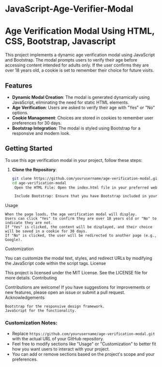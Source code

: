 # JavaScript-Age-Verifier-Modal

# Age Verification Modal Using HTML, CSS, Bootstrap, Javascript

This project implements a dynamic age verification modal using JavaScript and Bootstrap. The modal prompts users to verify their age before accessing content intended for adults only. If the user confirms they are over 18 years old, a cookie is set to remember their choice for future visits.

## Features

- **Dynamic Modal Creation**: The modal is generated dynamically using JavaScript, eliminating the need for static HTML elements.
- **Age Verification**: Users are asked to verify their age with "Yes" or "No" options.
- **Cookie Management**: Choices are stored in cookies to remember user preferences for 30 days.
- **Bootstrap Integration**: The modal is styled using Bootstrap for a responsive and modern look.

## Getting Started

To use this age verification modal in your project, follow these steps:

1. **Clone the Repository**:

   ```bash
   git clone https://github.com/yourusername/age-verification-modal.git
   cd age-verification-modal
    Open the HTML File: Open the index.html file in your preferred web browser.

    Include Bootstrap: Ensure that you have Bootstrap included in your project. The provided code includes Bootstrap via a CDN.

Usage

    When the page loads, the age verification modal will display.
    Users can click "Yes" to confirm they are over 18 years old or "No" to indicate they are not.
    If "Yes" is clicked, the content will be displayed, and their choice will be saved in a cookie for 30 days.
    If "No" is clicked, the user will be redirected to another page (e.g., Google).

Customization

You can customize the modal text, styles, and redirect URLs by modifying the JavaScript code within the script tags.
License

This project is licensed under the MIT License. See the LICENSE file for more details.
Contributing

Contributions are welcome! If you have suggestions for improvements or new features, please open an issue or submit a pull request.
Acknowledgements

    Bootstrap for the responsive design framework.
    JavaScript for the functionality.

### Customization Notes:
- Replace `https://github.com/yourusername/age-verification-modal.git` with the actual URL of your GitHub repository.
- Feel free to modify sections like "Usage" or "Customization" to better fit how you want users to interact with your project.
- You can add or remove sections based on the project's scope and your preferences.
